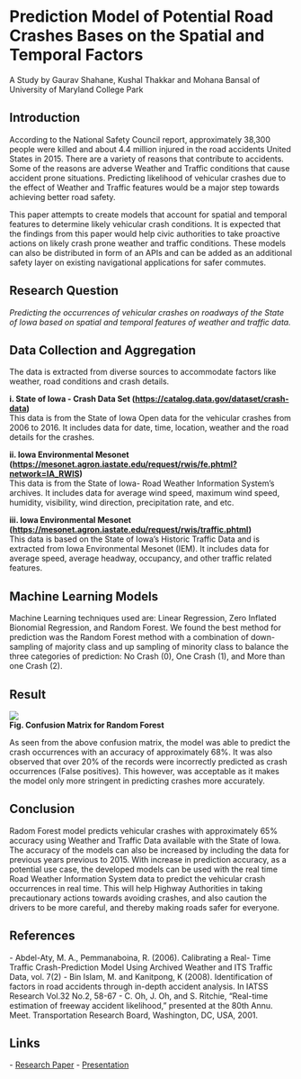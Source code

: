 # Prediction Model of Potential Road Crashes Bases on the Spatial and Temporal Factors
A Study by Gaurav Shahane, Kushal Thakkar and Mohana Bansal of University of Maryland College Park

<h2>Introduction</h2>
According to the National Safety Council report, approximately 38,300 people were killed and about 4.4 million injured in the road accidents United States in 2015. There are a variety of reasons that contribute to accidents. Some of the reasons are adverse Weather and Traffic conditions that cause accident prone situations. Predicting likelihood of vehicular crashes due to the effect of Weather and Traffic features would be a major step towards achieving better road safety. 

This paper attempts to create models that account for spatial and temporal features to determine likely vehicular crash conditions. It is expected that the findings from this paper would help civic authorities to take proactive actions on likely crash prone weather and traffic conditions. These models can also be distributed in form of an APIs and can be added as an additional safety layer on existing navigational applications for safer commutes.

<h2>Research Question</h2>
<i>Predicting the occurrences of vehicular crashes on roadways of the State of Iowa based on spatial and temporal features of weather and traffic data.</i>

<h2>Data Collection and Aggregation</h2>
The data is extracted from diverse sources to accommodate factors like weather, road conditions and crash details. 

<b>i. State of Iowa - Crash Data Set (https://catalog.data.gov/dataset/crash-data)</b><br>
This data is from the State of Iowa Open data for the vehicular crashes from 2006 to 2016. It includes data for date, time, location, weather and the road details for the crashes. 

<b>ii. Iowa Environmental Mesonet (https://mesonet.agron.iastate.edu/request/rwis/fe.phtml?network=IA_RWIS)</b><br>
This data is from the State of Iowa- Road Weather Information System’s archives. It includes data for average wind speed, maximum wind speed, humidity, visibility, wind direction, precipitation rate, and etc.

<b>iii. Iowa Environmental Mesonet (https://mesonet.agron.iastate.edu/request/rwis/traffic.phtml)</b><br>
This data is based on the State of Iowa’s Historic Traffic Data and is extracted from Iowa Environmental Mesonet (IEM). It includes data for average speed, average headway, occupancy, and other traffic related features.

<h2> Machine Learning Models</h2>
Machine Learning techniques used are: Linear Regression, Zero Inflated Bionomial Regression, and Random Forest.
We found the best method for prediction was the Random Forest method with a combination of down-sampling of majority class and up sampling of minority class to balance the three categories of prediction: No Crash (0), One Crash (1), and More than one Crash (2).

<h2>Result</h2>

<img src="https://github.com/gaurav-shahane/Vehicular-Crash-Prediction-using-Machine-Learning/raw/master/images/result_randomForest_upDOwn.png"> <br><b>Fig. Confusion Matrix for Random Forest</b>

As seen from the above confusion matrix, the model was able to predict the crash occurrences with an accuracy of approximately 68%. It was also observed that over 20% of the records were incorrectly predicted as crash occurrences (False positives). This however, was acceptable as it makes the model only more stringent in predicting crashes more accurately.

<h2>Conclusion</h2>
Radom Forest model predicts vehicular crashes with approximately 65% accuracy using Weather and Traffic Data available with the State of Iowa. The accuracy of the models can also be increased by including the data for previous years previous to 2015. With increase in prediction accuracy, as a potential use case, the developed models can be used with the real time Road Weather Information System data to predict the vehicular crash occurrences in real time. This will help Highway Authorities in taking precautionary actions towards avoiding crashes, and also caution the drivers to be more careful, and thereby making roads safer for everyone.

<h2>References</h2>
- Abdel-Aty, M. A., Pemmanaboina, R. (2006). Calibrating a Real- Time Traffic Crash-Prediction Model Using Archived Weather and ITS Traffic Data, vol. 7(2)
- Bin Islam, M. and Kanitpong, K (2008). Identification of factors in road accidents through in-depth accident analysis. In IATSS Research Vol.32 No.2, 58-67
- C. Oh, J. Oh, and S. Ritchie, “Real-time estimation of freeway accident likelihood,” presented at the 80th Annu. Meet. Transportation Research Board, Washington, DC, USA, 2001.

<h2> Links </h2>
- <a href="https://github.com/gaurav-shahane/Vehicular-Crash-Prediction-using-Machine-Learning/blob/master/Research_Paper_VehCrash_Prediction_MachineLearning.pdf">Research Paper</a>
- <a href="https://github.com/gaurav-shahane/Vehicular-Crash-Prediction-using-Machine-Learning/blob/master/Presentation_VehCrash_Prediction_MachineLearning.pdf">Presentation</a>
